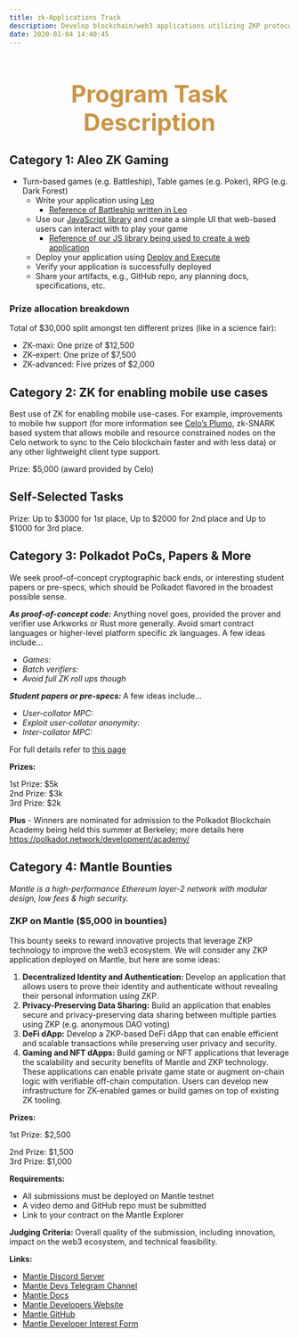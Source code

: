 ```yaml
---
title: zk-Applications Track
description: Develop blockchain/web3 applications utilizing ZKP protocols, including DeFi, NFT, Games, decentralized identity, privacy etc.
date: 2020-01-04 14:40:45
---
```


<!-- Submit a writeup detailing the application, the use of ZKPs and the security properties. In addition, submit a proof-of-concept implementation of the ZKP protocol and the blockchain smart contract using existing libraries and compilers. -->

<div style="text-align: center;">
  <h1 style="font-weight: bold; font-size: 3em; color: #CB9445;">Program Task Description</h1>
</div>

<h2>Category 1: Aleo ZK Gaming</h2>
<ul>
   <li>
      Turn-based games (e.g. Battleship), Table games (e.g. Poker), RPG (e.g. Dark Forest) 
      <ul>
         <li>
            Write your application using <a href="https://github.com/AleoHQ/leo">Leo</a>  
            <ul>
               <li><a href="https://github.com/AleoHQ/workshop/tree/master/battleship">Reference of Battleship written in Leo</a></li>
            </ul>
        </li>
         <li>
            Use our <a href="https://github.com/AleoHQ/aleo-js">JavaScript library</a> and create a simple UI that web-based users can interact with to play your game  
            <ul>
               <li><a href="https://aleo.tools/">Reference of our JS library being used to create a web application</a></li>
            </ul>
        </li>
         <li>Deploy your application using <a href="https://developer.aleo.org/testnet/getting_started/deploy_execute">Deploy and Execute</a></li>
         <li>Verify your application is successfully deployed</li>
         <li>Share your artifacts, e.g., GitHub repo, any planning docs, specifications, etc. </li>
      </ul>
   </li>
</ul>
<h3>Prize allocation breakdown</h3>
<p>
   Total of $30,000 split amongst ten different prizes (like in a science fair):
</p>
<ul>
   <li>ZK-maxi: One prize of $12,500</li>
   <li>ZK-expert: One prize of $7,500</li>
   <li>ZK-advanced: Five prizes of $2,000</li>
</ul>
<h2>
   Category 2:  ZK for enabling mobile use cases
</h2>
<p>
   Best use of ZK for enabling mobile use-cases. For example, improvements to mobile hw support (for more information see <a href="https://docs.celo.org/protocol/plumo">Celo’s Plumo</a>, zk-SNARK based system that allows mobile and resource constrained nodes on the Celo network to sync to the Celo blockchain faster and with less data) or any other lightweight client type support. 
</p>
<p>
   Prize: $5,000 (award provided by Celo)
</p>

<h2>
   Self-Selected Tasks
</h2>
<p>
   Prize: Up to $3000 for 1st place, Up to $2000 for 2nd place and Up to $1000 for 3rd place.
</p>

<h2>
Category 3: Polkadot PoCs, Papers & More
</h2>

<p>
We seek proof-of-concept cryptographic back ends, or interesting student papers or pre-specs, which should be Polkadot flavored in the broadest possible sense.
</p>
<p>
<strong><em>As proof-of-concept code: </em></strong>Anything novel goes, provided the prover and verifier use Arkworks or Rust more generally. Avoid smart contract languages or higher-level platform specific zk languages. A few ideas include…
</p>
<ul>

<li><em>Games:</em>  </li>

<li><em>Batch verifiers:</em>  </li>

<li><em>Avoid full ZK roll ups though</em>
</li>
</ul>
<p>
<strong><em>Student papers or pre-specs: </em></strong>A few ideas include…
</p>
<ul>

<li><em>User-collator MPC:</em> </li>

<li><em>Exploit user-collator anonymity:</em> </li>

<li><em>Inter-collator MPC:</em> </li>
</ul>
<p>
For full details refer to <a href="{{site.baseurl}}/assets/img/polkadot_pdf.pdf">this page</a>
</p>
<p>
<strong>Prizes:</strong>
</p>
<p>
1st Prize: $5k<br>2nd Prize: $3k<br>3rd Prize: $2k 
</p>
<p>
<strong>Plus</strong> - Winners are nominated for admission to the Polkadot Blockchain Academy being held this summer at Berkeley; more details here  <a href="https://polkadot.network/development/academy/">https://polkadot.network/development/academy/</a> 
</p>
<p>

<h2>Category 4: Mantle Bounties</h2>


<p>
<em>Mantle is a high-performance Ethereum layer-2 network with modular design, low fees & high security.</em>
</p>
<h3><strong>ZKP on Mantle ($5,000 in bounties)</strong></h3>


<p>
This bounty seeks to reward innovative projects that leverage ZKP technology to improve the web3 ecosystem. We will consider any ZKP application deployed on Mantle, but here are some ideas:
</p>
<ol>

<li><strong>Decentralized Identity and Authentication: </strong>Develop an application that allows users to prove their identity and authenticate without revealing their personal information using ZKP.
</li>
<li><strong>Privacy-Preserving Data Sharing:</strong> Build an application that enables secure and privacy-preserving data sharing between multiple parties using ZKP (e.g. anonymous DAO voting)
</li>
<li><strong>DeFi dApp:</strong> Develop a ZKP-based DeFi dApp that can enable efficient and scalable transactions while preserving user privacy and security. 
</li>
<li><strong>Gaming and NFT dApps:</strong> Build gaming or NFT applications that leverage the scalability and security benefits of Mantle and ZKP technology. These applications can enable private game state or augment on-chain logic with verifiable off-chain computation. Users can develop new infrastructure for ZK-enabled games or build games on top of existing ZK tooling.
</li>
</ol>
<p>
<strong>Prizes:</strong>
</p>
<p>
1st Prize: $2,500
</p>
<p>
2nd Prize: $1,500<br>3rd Prize: $1,000
</p>
<p>
<strong>Requirements:</strong>
</p>
<ul>

<li>All submissions must be deployed on Mantle testnet </li>

<li>A video demo and GitHub repo must be submitted </li>

<li>Link to your contract on the Mantle Explorer
</li>
</ul>
<p>
<strong>Judging Criteria: </strong>Overall quality of the submission, including innovation, impact on the web3 ecosystem, and technical feasibility.
</p>
<p>
<strong>Links:</strong>
</p>
<ul>

<li><a href="https://discord.gg/0xmantle">Mantle Discord Server</a>

<li><a href="https://linktr.ee/mantle.xyz">Mantle Devs Telegram Channel</a>

<li><a href="http://docs.mantle.xyz/">Mantle Docs</a>

<li><a href="https://www.mantle.xyz/developers">Mantle Developers Website</a>

<li><a href="https://github.com/mantlenetworkio">Mantle GitHub</a>

<li><a href="https://airtable.com/shr9ATBlHZXCKDbPV">Mantle Developer Interest Form</a>